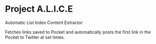 # Project A.L.I.C.E

Automatic List Index Content Extractor

Fetches links saved to Pocket and automatically posts the first link in the Pocket to Twitter at set times. 
